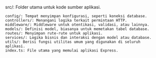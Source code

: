 src/: Folder utama untuk kode sumber aplikasi.

    config/: Tempat menyimpan konfigurasi, seperti koneksi database.
    controllers/: Menangani logika terkait permintaan HTTP.
    middleware/: Middleware untuk otentikasi, validasi, atau lainnya.
    models/: Definisi model, biasanya untuk memetakan tabel database.
    routes/: Menyimpan rute-rute untuk aplikasi.
    services/: Logika bisnis dan interaksi dengan model atau database.
    utils/: Berisi fungsi utilitas umum yang digunakan di seluruh aplikasi.
    index.ts: File utama yang memulai aplikasi Express.